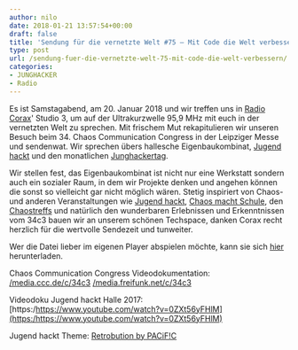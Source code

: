 ```yaml
---
author: nilo
date: 2018-01-21 13:57:54+00:00
draft: false
title: 'Sendung für die vernetzte Welt #75 – Mit Code die Welt verbessern'
type: post
url: /sendung-fuer-die-vernetzte-welt-75-mit-code-die-welt-verbessern/
categories:
- JUNGHACKER
- Radio
---
```


Es ist Samstagabend, am 20. Januar 2018 und wir treffen uns in [Radio Corax](http://radiocorax.de)' Studio 3, um auf der Ultrakurzwelle 95,9 MHz mit euch in der vernetzten Welt zu sprechen. Mit frischem Mut rekapitulieren wir unseren Besuch beim 34. Chaos Communication Congress in der Leipziger Messe und sendenwat. Wir sprechen übers hallesche Eigenbaukombinat, [Jugend hackt](/jugendhackt.org) und den monatlichen [Junghackertag](/junghacker.de).

<!-- more -->

Wir stellen fest, das Eigenbaukombinat ist nicht nur eine Werkstatt sondern auch ein sozialer Raum, in dem wir Projekte denken und angehen können die sonst so vielleicht gar nicht möglich wären. Stetig inspiriert von Chaos- und anderen Veranstaltungen wie [Jugend hackt](/jugendhackt.org), [Chaos macht Schule](/ccc.de/schule), den [Chaostreffs](https://www.ccc.de/de/club/chaostreffs) und natürlich den wunderbaren Erlebnissen und Erkenntnissen vom 34c3 bauen wir an unserem schönen Techspace, danken Corax recht herzlich für die wertvolle Sendezeit und tunweiter.

Wer die Datei lieber im eigenen Player abspielen möchte, kann sie sich [hier](/Sendung_fuer_die_vernetzte_Welt_75__2018_01_20_Mit_Code_die_Welt_verbessern.mp3) herunterladen.

Chaos Communication Congress Videodokumentation:
[/media.ccc.de/c/34c3](/media.ccc.de/c/34c3)
[/media.freifunk.net/c/34c3](/media.freifunk.net/c/34c3)

Videodoku Jugend hackt Halle 2017:
[https:/https://www.youtube.com/watch?v=0ZXt56yFHlM](https:/https://www.youtube.com/watch?v=0ZXt56yFHlM)

Jugend hackt Theme: [Retrobution by PACiF!C](https:/https://www.youtube.com/watch?v=DbWKpIAj-vQ)
